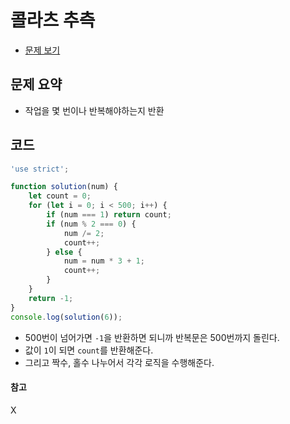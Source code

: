 # 콜라츠 추측

- [문제 보기](https://programmers.co.kr/learn/courses/30/lessons/12943?language=javascript)

## 문제 요약

- 작업을 몇 번이나 반복해야하는지 반환

## 코드

```javascript
'use strict';

function solution(num) {
    let count = 0;
    for (let i = 0; i < 500; i++) {
        if (num === 1) return count;
        if (num % 2 === 0) {
            num /= 2;
            count++;
        } else {
            num = num * 3 + 1;
            count++;
        }
    }
    return -1;
}
console.log(solution(6));
```

- 500번이 넘어가면 `-1`을 반환하면 되니까 반복문은 500번까지 돌린다.
- 값이 `1`이 되면 `count`를 반환해준다.
- 그리고 짝수, 홀수 나누어서 각각 로직을 수행해준다.

#### 참고
X
